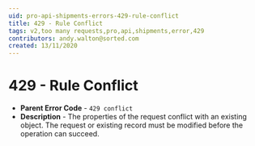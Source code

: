 ```yaml
---
uid: pro-api-shipments-errors-429-rule-conflict
title: 429 - Rule Conflict
tags: v2,too many requests,pro,api,shipments,error,429
contributors: andy.walton@sorted.com
created: 13/11/2020
---
```

# 429 - Rule Conflict

* **Parent Error Code** - `429 conflict`
* **Description** - The properties of the request conflict with an existing object. The request or existing record must be modified before the operation can succeed.